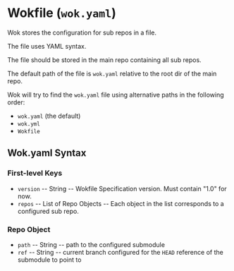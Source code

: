 # Wokfile (`wok.yaml`)

Wok stores the configuration for sub repos in a file.

The file uses YAML syntax.

The file should be stored in the main repo containing all sub repos.

The default path of the file is `wok.yaml` relative to the root dir of the main repo.

Wok will try to find the `wok.yaml` file using alternative paths in the following order:

- `wok.yaml` (the default)
- `wok.yml`
- `Wokfile`


## Wok.yaml Syntax


### First-level Keys

- `version` -- String -- Wokfile Specification version. Must contain "1.0" for now.
- `repos` -- List of Repo Objects -- Each object in the list corresponds to a configured sub repo.


### Repo Object

- `path` -- String -- path to the configured submodule
- `ref` -- String -- current branch configured for the `HEAD` reference of the submodule to point to
